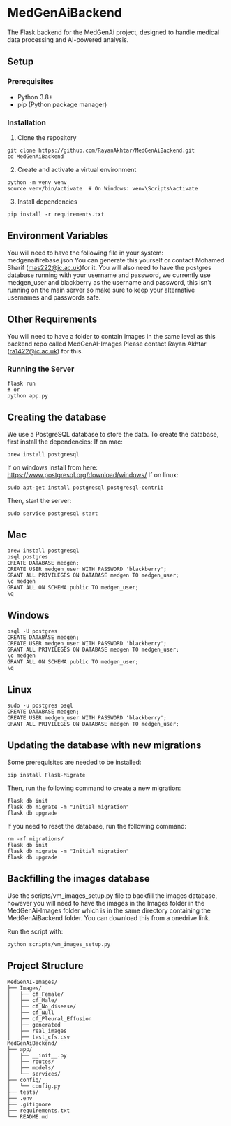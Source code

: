 # MedGenAiBackend

The Flask backend for the MedGenAi project, designed to handle medical data processing and AI-powered analysis.

## Setup

### Prerequisites
- Python 3.8+
- pip (Python package manager)

### Installation
1. Clone the repository
```
git clone https://github.com/RayanAkhtar/MedGenAiBackend.git
cd MedGenAiBackend
```

2. Create and activate a virtual environment
```
python -m venv venv
source venv/bin/activate  # On Windows: venv\Scripts\activate
```

3. Install dependencies
```
pip install -r requirements.txt
```

## Environment Variables
You will need to have the following file in your system:
medgenaifirebase.json
You can generate this yourself or contact Mohamed Sharif (mas222@ic.ac.uk)for it.
You will also need to have the postgres database running with your username and password, we currently use medgen_user and blackberry as the username and password, this isn't running on the main server so make sure to keep your alternative usernames and passwords safe.


## Other Requirements
You will need to have a folder to contain images in the same level as this backend repo called MedGenAI-Images
Please contact Rayan Akhtar (ra1422@ic.ac.uk) for this.

### Running the Server
```
flask run
# or
python app.py
```

## Creating the database
We use a PostgreSQL database to store the data.
To create the database, first install the dependencies:
If on mac:
```
brew install postgresql
```

If on windows install from here: https://www.postgresql.org/download/windows/
If on linux:
```
sudo apt-get install postgresql postgresql-contrib
```

Then, start the server:
```
sudo service postgresql start
```

## Mac

```
brew install postgresql
psql postgres
CREATE DATABASE medgen;
CREATE USER medgen_user WITH PASSWORD 'blackberry';
GRANT ALL PRIVILEGES ON DATABASE medgen TO medgen_user;
\c medgen
GRANT ALL ON SCHEMA public TO medgen_user;
\q
```

## Windows

```
psql -U postgres
CREATE DATABASE medgen;
CREATE USER medgen_user WITH PASSWORD 'blackberry';
GRANT ALL PRIVILEGES ON DATABASE medgen TO medgen_user;
\c medgen
GRANT ALL ON SCHEMA public TO medgen_user;
\q
```

## Linux

```
sudo -u postgres psql
CREATE DATABASE medgen;
CREATE USER medgen_user WITH PASSWORD 'blackberry';
GRANT ALL PRIVILEGES ON DATABASE medgen TO medgen_user;
```


## Updating the database with new migrations
Some prerequisites are needed to be installed:
```
pip install Flask-Migrate
```

Then, run the following command to create a new migration:
```
flask db init
flask db migrate -m "Initial migration"
flask db upgrade
```

If you need to reset the database, run the following command:
```
rm -rf migrations/
flask db init
flask db migrate -m "Initial migration"
flask db upgrade
```


## Backfilling the images database
Use the scripts/vm_images_setup.py file to backfill the images database, however you will need to have the images in the Images folder in the MedGenAi-Images folder which is in the same directory containing the MedGenAiBackend folder.
You can download this from a onedrive link.

Run the script with:
```
python scripts/vm_images_setup.py
```

## Project Structure
```
MedGenAI-Images/
├── Images/
│   ├── cf_Female/
│   ├── cf_Male/
│   ├── cf_No_disease/
│   ├── cf_Null
│   ├── cf_Pleural_Effusion
│   ├── generated
│   ├── real_images
│   ├── test_cfs.csv
MedGenAiBackend/
├── app/
│   ├── __init__.py
│   ├── routes/
│   ├── models/
│   └── services/
├── config/
│   └── config.py
├── tests/
├── .env
├── .gitignore
├── requirements.txt
└── README.md
```

